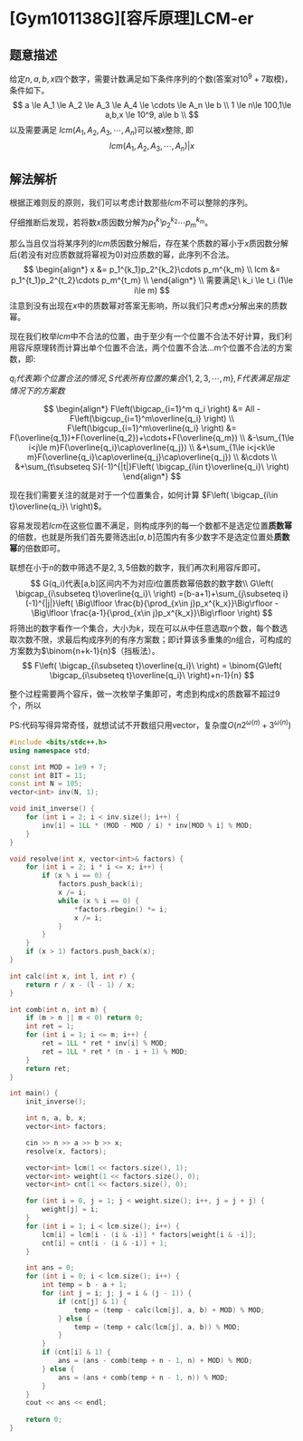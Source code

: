 # [Gym101138G][容斥原理]LCM-er

## 题意描述
给定$n,a,b,x$四个数字，需要计数满足如下条件序列的个数(答案对$10^9+7$取模)，条件如下。
$$
a \le A_1 \le A_2 \le A_3 \le A_4 \le \cdots \le A_n \le b \\
1 \le n\le 100,1\le a,b,x \le 10^9, a\le b \\
$$
以及需要满足 $lcm(A_1,A_2,A_3,\cdots ,A_n)$可以被$x$整除, 即
$$
lcm(A_1,A_2,A_3,\cdots ,A_n) | x
$$
## 解法解析
根据正难则反的原则，我们可以考虑计数那些$lcm$不可以整除的序列。

仔细推断后发现，若将数$x$质因数分解为$p_1^{k_1}p_2^{k_2}\cdots p_m^{k_m}$。

那么当且仅当将某序列的$lcm$质因数分解后，存在某个质数的幂小于$x$质因数分解后(若没有对应质数就将幂视为$0$)对应质数的幂，此序列不合法。
$$
\begin{align*}
x &= p_1^{k_1}p_2^{k_2}\cdots p_m^{k_m} \\
lcm &= p_1^{t_1}p_2^{t_2}\cdots p_m^{t_m} \\
\end{align*}
\\
需要满足\ k_i \le t_i (1\le i\le m)
$$
注意到没有出现在$x$中的质数幂对答案无影响，所以我们只考虑$x$分解出来的质数幂。

现在我们枚举$lcm​$中不合法的位置，由于至少有一个位置不合法不好计算，我们利用容斥原理转而计算出单个位置不合法，两个位置不合法...m个位置不合法的方案数，即:

$q_i代表第i个位置合法的情况, S代表所有位置的集合\{1,2,3,\cdots,m\},F代表满足指定情况下的方案数​$

$$
\begin{align*}
F\left(\bigcap_{i=1}^m q_i \right) &= All -  F\left(\bigcup_{i=1}^m\overline{q_i} \right) \\
F\left(\bigcup_{i=1}^m\overline{q_i} \right)  &= F(\overline{q_1})+F(\overline{q_2})+\cdots+F(\overline{q_m}) \\
&-\sum_{1\le i<j\le m}F(\overline{q_i}\cap\overline{q_j}) \\
&+\sum_{1\le i<j<k\le m}F(\overline{q_i}\cap\overline{q_j}\cap\overline{q_j}) \\
&\cdots \\
&+\sum_{t\subseteq S}(-1)^{|t|}F\left( \bigcap_{i\in t}\overline{q_i}\ \right)
\end{align*}
$$

现在我们需要关注的就是对于一个位置集合，如何计算 $F\left( \bigcap_{i\in t}\overline{q_i}\ \right)​$。

容易发现若$lcm$在这些位置不满足，则构成序列的每一个数都不是选定位置**质数幂**的倍数，也就是所我们首先要筛选出$[a,b]​$范围内有多少数字不是选定位置处**质数幂**的倍数即可。

联想在小于$n$的数中筛选不是$2,3,5$倍数的数字，我们再次利用容斥即可。 
$$
G(q_i)代表[a,b]区间内不为对应i位置质数幂倍数的数字数\\
G\left( \bigcap_{i\subseteq t}\overline{q_i}\ \right) =(b-a+1)+\sum_{j\subseteq i}(-1)^{|j|}\left( \Big\lfloor \frac{b}{\prod_{x\in j}p_x^{k_x}}\Big\rfloor - \Big\lfloor \frac{a-1}{\prod_{x\in j}p_x^{k_x}}\Big\rfloor \right)
$$
将筛出的数字看作一个集合，大小为$k$，现在可以从中任意选取$n$个数，每个数选取次数不限，求最后构成序列的有序方案数；即计算该多重集的$n$组合，可构成的方案数为$\binom{n+k-1}{n}$（挡板法）。
$$
F\left( \bigcap_{i\subseteq t}\overline{q_i}\ \right) = \binom{G\left( \bigcap_{i\subseteq t}\overline{q_i}\ \right)+n-1}{n}
$$

整个过程需要两个容斥，做一次枚举子集即可，考虑到构成$x​$的质数幂不超过$9$个，所以

PS:代码写得异常奇怪，就想试试不开数组只用vector，复杂度$O(n2^{\omega(n)}+3^{\omega(n)})$

```c++
#include <bits/stdc++.h>
using namespace std;

const int MOD = 1e9 + 7;
const int BIT = 11;
const int N = 105;
vector<int> inv(N, 1);

void init_inverse() {
    for (int i = 2; i < inv.size(); i++) {
        inv[i] = 1LL * (MOD - MOD / i) * inv[MOD % i] % MOD;
    }
}

void resolve(int x, vector<int>& factors) {
    for (int i = 2; i * i <= x; i++) {
        if (x % i == 0) {
            factors.push_back(i);
            x /= i;
            while (x % i == 0) {
                *factors.rbegin() *= i;
                x /= i;
            }
        }
    }
    if (x > 1) factors.push_back(x);
}

int calc(int x, int l, int r) {
    return r / x - (l - 1) / x;
}

int comb(int n, int m) {
    if (m > n || m < 0) return 0;
    int ret = 1;
    for (int i = 1; i <= m; i++) {
        ret = 1LL * ret * inv[i] % MOD;
        ret = 1LL * ret * (n - i + 1) % MOD;
    }
    return ret;
}

int main() {
    init_inverse();

    int n, a, b, x;
    vector<int> factors;

    cin >> n >> a >> b >> x;
    resolve(x, factors);

    vector<int> lcm(1 << factors.size(), 1);
    vector<int> weight(1 << factors.size(), 0);
    vector<int> cnt(1 << factors.size(), 0);

    for (int i = 0, j = 1; j < weight.size(); i++, j = j + j) {
        weight[j] = i;
    }
    for (int i = 1; i < lcm.size(); i++) {
        lcm[i] = lcm[i - (i & -i)] * factors[weight[i & -i]];
        cnt[i] = cnt[i - (i & -i)] + 1;
    }

    int ans = 0;
    for (int i = 0; i < lcm.size(); i++) {
        int temp = b - a + 1;
        for (int j = i; j; j = i & (j - 1)) {
            if (cnt[j] & 1) {
                temp = (temp - calc(lcm[j], a, b) + MOD) % MOD;
            } else {
                temp = (temp + calc(lcm[j], a, b)) % MOD;
            }
        }
        if (cnt[i] & 1) {
            ans = (ans - comb(temp + n - 1, n) + MOD) % MOD;
        } else {
            ans = (ans + comb(temp + n - 1, n)) % MOD;
        }
    }
    cout << ans << endl;
    
    return 0;
}
```